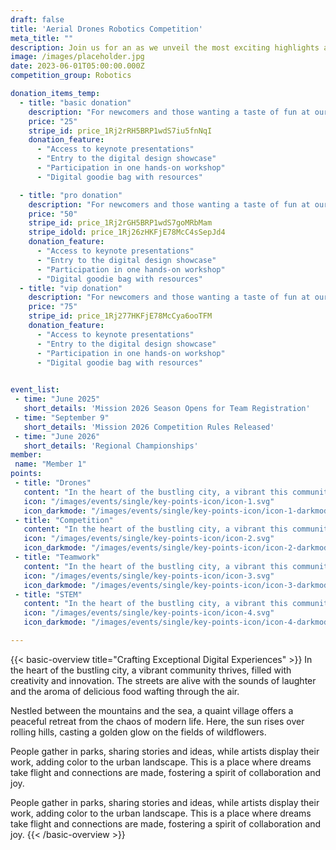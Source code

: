 ```yaml
---
draft: false
title: 'Aerial Drones Robotics Competition'
meta_title: ""
description: Join us for an as we unveil the most exciting highlights at our upcoming designer event.
image: /images/placeholder.jpg
date: 2023-06-01T05:00:00.000Z
competition_group: Robotics

donation_items_temp: 
  - title: "basic donation"
    description: "For newcomers and those wanting a taste of fun at our conference event."
    price: "25"
    stripe_id: price_1Rj2rRH5BRP1wdS7iu5fnNqI
    donation_feature:
      - "Access to keynote presentations"
      - "Entry to the digital design showcase"
      - "Participation in one hands-on workshop"
      - "Digital goodie bag with resources"

  - title: "pro donation"
    description: "For newcomers and those wanting a taste of fun at our conference event."
    price: "50"
    stripe_id: price_1Rj2rGH5BRP1wdS7goMRbMam
    stripe_idold: price_1Rj26zHKFjE78McC4sSepJd4
    donation_feature:
      - "Access to keynote presentations"
      - "Entry to the digital design showcase"
      - "Participation in one hands-on workshop"
      - "Digital goodie bag with resources"
  - title: "vip donation"
    description: "For newcomers and those wanting a taste of fun at our conference event."
    price: "75"
    stripe_id: price_1Rj277HKFjE78McCya6ooTFM
    donation_feature:
      - "Access to keynote presentations"
      - "Entry to the digital design showcase"
      - "Participation in one hands-on workshop"
      - "Digital goodie bag with resources"

      
event_list:
 - time: "June 2025"
   short_details: 'Mission 2026 Season Opens for Team Registration'
 - time: "September 9"
   short_details: 'Mission 2026 Competition Rules Released'
 - time: "June 2026"
   short_details: 'Regional Championships'
member: 
 name: "Member 1"
points:
 - title: "Drones"
   content: "In the heart of the bustling city, a vibrant this community thrives, filled with creativity."
   icon: "/images/events/single/key-points-icon/icon-1.svg"
   icon_darkmode: "/images/events/single/key-points-icon/icon-1-darkmode.svg"
 - title: "Competition"
   content: "In the heart of the bustling city, a vibrant this community thrives, filled with creativity."
   icon: "/images/events/single/key-points-icon/icon-2.svg"
   icon_darkmode: "/images/events/single/key-points-icon/icon-2-darkmode.svg"
 - title: "Teamwork"
   content: "In the heart of the bustling city, a vibrant this community thrives, filled with creativity."
   icon: "/images/events/single/key-points-icon/icon-3.svg"
   icon_darkmode: "/images/events/single/key-points-icon/icon-3-darkmode.svg"
 - title: "STEM"
   content: "In the heart of the bustling city, a vibrant this community thrives, filled with creativity."
   icon: "/images/events/single/key-points-icon/icon-4.svg"
   icon_darkmode: "/images/events/single/key-points-icon/icon-4-darkmode.svg"

---
```


{{< basic-overview title="Crafting Exceptional Digital Experiences" >}}
In the heart of the bustling city, a vibrant community thrives,
filled with creativity and innovation. The streets are alive with
the sounds of laughter and the aroma of delicious food wafting
through the air.

Nestled between the mountains and the sea, a quaint village offers
a peaceful retreat from the chaos of modern life. Here, the sun
rises over rolling hills, casting a golden glow on the fields of
wildflowers.

People gather in parks, sharing stories and ideas, while artists
display their work, adding color to the urban landscape. This is a
place where dreams take flight and connections are made, fostering
a spirit of collaboration and joy.

People gather in parks, sharing stories and ideas, while artists
display their work, adding color to the urban landscape. This is a
place where dreams take flight and connections are made, fostering
a spirit of collaboration and joy.
{{< /basic-overview >}}
